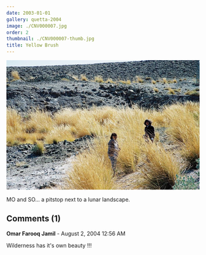 ```yaml
---
date: 2003-01-01
gallery: quetta-2004
image: ./CNV000007.jpg
order: 2
thumbnail: ./CNV000007-thumb.jpg
title: Yellow Brush
---
```


![Yellow Brush](./CNV000007.jpg)

MO and SO... a pitstop next to a lunar landscape.

<div id="comments">

## Comments (1)

<div id="comment">

**Omar Farooq Jamil** - August  2, 2004 12:56 AM

Wilderness has it's own beauty !!!

</div>

</div>